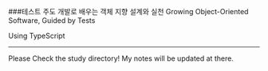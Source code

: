 ###테스트 주도 개발로 배우는 객체 지향 설계와 실천
Growing Object-Oriented Software, Guided by Tests

Using TypeScript

---

Please Check the study directory! My notes will be updated at there.
